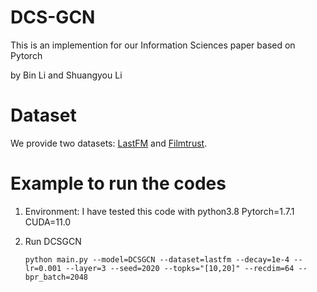 # DCS-GCN

This is an implemention for our Information Sciences paper based on Pytorch

by Bin Li and Shuangyou Li

# Dataset
We provide two datasets: [LastFM](https://grouplens.org/datasets/hetrec-2011/) and [Filmtrust](https://guoguibing.github.io/librec/datasets.html).

# Example to run the codes
1. Environment: I have tested this code with python3.8 Pytorch=1.7.1 CUDA=11.0
2. Run DCSGCN

    `python main.py --model=DCSGCN --dataset=lastfm --decay=1e-4 --lr=0.001 --layer=3 --seed=2020 --topks="[10,20]" --recdim=64 --bpr_batch=2048`
